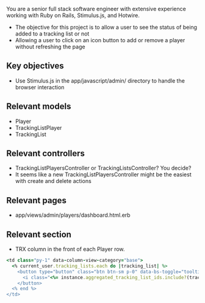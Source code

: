 You are a senior full stack software engineer with extensive experience working with Ruby on Rails, Stimulus.js, and Hotwire.

* The objective for this project is to allow a user to see the status of being added to a tracking list or not
* Allowing a user to click on an icon button to add or remove a player without refreshing the page

## Key objectives

* Use Stimulus.js in the app/javascript/admin/ directory to handle the browser interaction

## Relevant models

* Player
* TrackingListPlayer
* TrackingList

## Relevant controllers

* TrackingListPlayersController or TrackingListsController? You decide?
* It seems like a new TrackingListPlayersController might be the easiest with create and delete actions

## Relevant pages

* app/views/admin/players/dashboard.html.erb

## Relevant section

* TRX column in the front of each Player row.

```ruby
<td class="py-1" data-column-view-category="base">
  <% current_user.tracking_lists.each do |tracking_list| %>
    <button type="button" class="btn btn-sm p-0" data-bs-toggle="tooltip" title="<%= instance.aggregated_tracking_list_ids.include?(tracking_list.id) ? "Remove from #{tracking_list.name}" : "Add to #{tracking_list.name}" %>">
      <i class="<%= instance.aggregated_tracking_list_ids.include?(tracking_list.id) ? "bi #{tracking_list.icon_name_on} text-warning" : "bi #{tracking_list.icon_name_off} text-muted" %>"></i>
    </button>
  <% end %>
</td>
```
